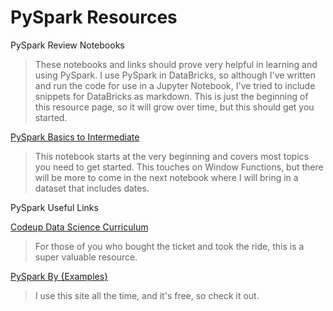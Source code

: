 # PySpark Resources

PySpark Review Notebooks

>These notebooks and links should prove very helpful in learning and using PySpark. I use PySpark in DataBricks, so although I've written and run the code for use in a Jupyter Notebook, I've tried to include snippets for DataBricks as markdown. This is just the beginning of this resource page, so it will grow over time, but this should get you started.

[PySpark Basics to Intermediate](https://ds-review-hub.github.io/pyspark_review)

>This notebook starts at the very beginning and covers most topics you need to get started. This touches on Window Functions, but there will be more to come in the next notebook where I will bring in a dataset that includes dates.

PySpark Useful Links

[Codeup Data Science Curriculum](https://ds.codeup.com/distributed-ml/spark-api#more-dataframe-manipulation-examples)

>For those of you who bought the ticket and took the ride, this is a super valuable resource.

[PySpark By {Examples}](https://sparkbyexamples.com/pyspark-tutorial/)

>I use this site all the time, and it's free, so check it out.